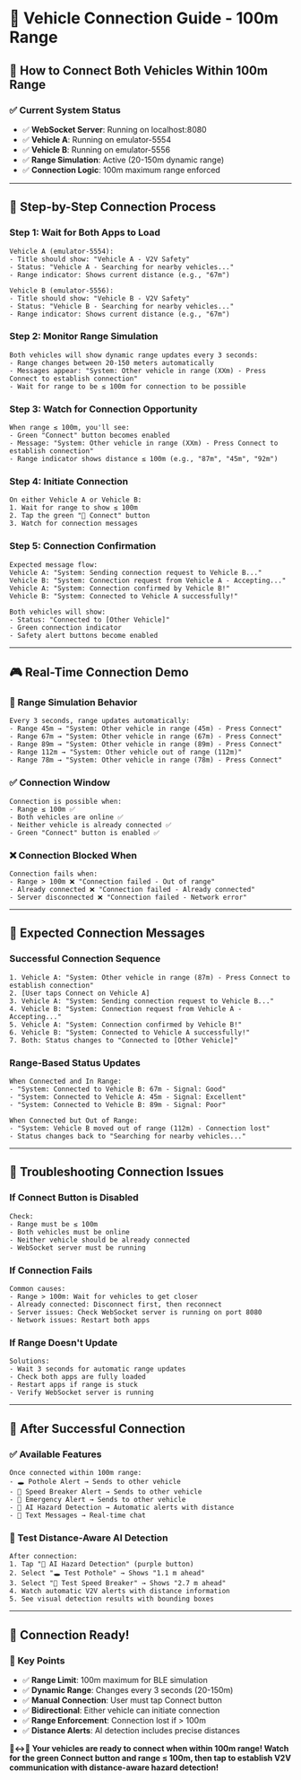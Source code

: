 # 🔗 Vehicle Connection Guide - 100m Range

## 🎯 **How to Connect Both Vehicles Within 100m Range**

### ✅ **Current System Status**
- ✅ **WebSocket Server**: Running on localhost:8080
- ✅ **Vehicle A**: Running on emulator-5554
- ✅ **Vehicle B**: Running on emulator-5556
- ✅ **Range Simulation**: Active (20-150m dynamic range)
- ✅ **Connection Logic**: 100m maximum range enforced

---

## 📱 **Step-by-Step Connection Process**

### **Step 1: Wait for Both Apps to Load**
```
Vehicle A (emulator-5554):
- Title should show: "Vehicle A - V2V Safety"
- Status: "Vehicle A - Searching for nearby vehicles..."
- Range indicator: Shows current distance (e.g., "67m")

Vehicle B (emulator-5556):
- Title should show: "Vehicle B - V2V Safety"  
- Status: "Vehicle B - Searching for nearby vehicles..."
- Range indicator: Shows current distance (e.g., "67m")
```

### **Step 2: Monitor Range Simulation**
```
Both vehicles will show dynamic range updates every 3 seconds:
- Range changes between 20-150 meters automatically
- Messages appear: "System: Other vehicle in range (XXm) - Press Connect to establish connection"
- Wait for range to be ≤ 100m for connection to be possible
```

### **Step 3: Watch for Connection Opportunity**
```
When range ≤ 100m, you'll see:
- Green "Connect" button becomes enabled
- Message: "System: Other vehicle in range (XXm) - Press Connect to establish connection"
- Range indicator shows distance ≤ 100m (e.g., "87m", "45m", "92m")
```

### **Step 4: Initiate Connection**
```
On either Vehicle A or Vehicle B:
1. Wait for range to show ≤ 100m
2. Tap the green "🔗 Connect" button
3. Watch for connection messages
```

### **Step 5: Connection Confirmation**
```
Expected message flow:
Vehicle A: "System: Sending connection request to Vehicle B..."
Vehicle B: "System: Connection request from Vehicle A - Accepting..."
Vehicle A: "System: Connection confirmed by Vehicle B!"
Vehicle B: "System: Connected to Vehicle A successfully!"

Both vehicles will show:
- Status: "Connected to [Other Vehicle]"
- Green connection indicator
- Safety alert buttons become enabled
```

---

## 🎮 **Real-Time Connection Demo**

### **🔄 Range Simulation Behavior**
```
Every 3 seconds, range updates automatically:
- Range 45m → "System: Other vehicle in range (45m) - Press Connect"
- Range 67m → "System: Other vehicle in range (67m) - Press Connect"  
- Range 89m → "System: Other vehicle in range (89m) - Press Connect"
- Range 112m → "System: Other vehicle out of range (112m)"
- Range 78m → "System: Other vehicle in range (78m) - Press Connect"
```

### **✅ Connection Window**
```
Connection is possible when:
- Range ≤ 100m ✅
- Both vehicles are online ✅
- Neither vehicle is already connected ✅
- Green "Connect" button is enabled ✅
```

### **❌ Connection Blocked When**
```
Connection fails when:
- Range > 100m ❌ "Connection failed - Out of range"
- Already connected ❌ "Connection failed - Already connected"
- Server disconnected ❌ "Connection failed - Network error"
```

---

## 🎯 **Expected Connection Messages**

### **Successful Connection Sequence**
```
1. Vehicle A: "System: Other vehicle in range (87m) - Press Connect to establish connection"
2. [User taps Connect on Vehicle A]
3. Vehicle A: "System: Sending connection request to Vehicle B..."
4. Vehicle B: "System: Connection request from Vehicle A - Accepting..."
5. Vehicle A: "System: Connection confirmed by Vehicle B!"
6. Vehicle B: "System: Connected to Vehicle A successfully!"
7. Both: Status changes to "Connected to [Other Vehicle]"
```

### **Range-Based Status Updates**
```
When Connected and In Range:
- "System: Connected to Vehicle B: 67m - Signal: Good"
- "System: Connected to Vehicle A: 45m - Signal: Excellent"
- "System: Connected to Vehicle B: 89m - Signal: Poor"

When Connected but Out of Range:
- "System: Vehicle B moved out of range (112m) - Connection lost"
- Status changes back to "Searching for nearby vehicles..."
```

---

## 🔧 **Troubleshooting Connection Issues**

### **If Connect Button is Disabled**
```
Check:
- Range must be ≤ 100m
- Both vehicles must be online
- Neither vehicle should be already connected
- WebSocket server must be running
```

### **If Connection Fails**
```
Common causes:
- Range > 100m: Wait for vehicles to get closer
- Already connected: Disconnect first, then reconnect
- Server issues: Check WebSocket server is running on port 8080
- Network issues: Restart both apps
```

### **If Range Doesn't Update**
```
Solutions:
- Wait 3 seconds for automatic range updates
- Check both apps are fully loaded
- Restart apps if range is stuck
- Verify WebSocket server is running
```

---

## 🎉 **After Successful Connection**

### **✅ Available Features**
```
Once connected within 100m range:
- 🕳️ Pothole Alert → Sends to other vehicle
- 🚧 Speed Breaker Alert → Sends to other vehicle  
- 🚨 Emergency Alert → Sends to other vehicle
- 🤖 AI Hazard Detection → Automatic alerts with distance
- 💬 Text Messages → Real-time chat
```

### **🎯 Test Distance-Aware AI Detection**
```
After connection:
1. Tap "🤖 AI Hazard Detection" (purple button)
2. Select "🕳️ Test Pothole" → Shows "1.1 m ahead"
3. Select "🚧 Test Speed Breaker" → Shows "2.7 m ahead"
4. Watch automatic V2V alerts with distance information
5. See visual detection results with bounding boxes
```

---

## 🚀 **Connection Ready!**

### **🎯 Key Points**
- ✅ **Range Limit**: 100m maximum for BLE simulation
- ✅ **Dynamic Range**: Changes every 3 seconds (20-150m)
- ✅ **Manual Connection**: User must tap Connect button
- ✅ **Bidirectional**: Either vehicle can initiate connection
- ✅ **Range Enforcement**: Connection lost if > 100m
- ✅ **Distance Alerts**: AI detection includes precise distances

**🚗↔️🚗 Your vehicles are ready to connect when within 100m range! Watch for the green Connect button and range ≤ 100m, then tap to establish V2V communication with distance-aware hazard detection!**